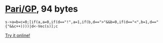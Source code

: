# [Pari/GP], 94 bytes

    s->a=b=c=0;[if(a,a=0,if(d=="!",a=1,if(b,d==">"&&b=0,if(d=="<",b=1,d=="{"&&c++))))|d<-Vec(s)];c

[Try it online!][TIO-kwfrmr7q]

[Pari/GP]: http://pari.math.u-bordeaux.fr/
[TIO-kwfrmr7q]: https://tio.run/##ZY1BDsIgEEWvArMwbTpNdC1wDDdNF0Bb08RUIm4a5Ox1Rqs1kQD5/70hBHsb63NYBqGXWBurnfZ6f2zGobBo9R4pdFqDBGoHbg65G9jt3KYVoCPNMZHxVVXSenSqPvW@iGV79IsN4TIXUdRGhNs43SkCFxADTZQoGkgZUEBKKec1ZUz5C5E3uzdRGzErsQZ/zvqQE/7dHylf4PfepCQkDSPnSVGRhir9TJMM5j4qpaYrZZkVfdiWyxM "Pari/GP – Try It Online"